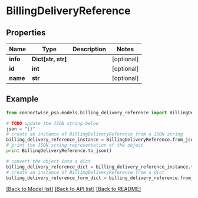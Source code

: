 # BillingDeliveryReference


## Properties
Name | Type | Description | Notes
------------ | ------------- | ------------- | -------------
**info** | **Dict[str, str]** |  | [optional] 
**id** | **int** |  | [optional] 
**name** | **str** |  | [optional] 

## Example

```python
from connectwise_psa.models.billing_delivery_reference import BillingDeliveryReference

# TODO update the JSON string below
json = "{}"
# create an instance of BillingDeliveryReference from a JSON string
billing_delivery_reference_instance = BillingDeliveryReference.from_json(json)
# print the JSON string representation of the object
print BillingDeliveryReference.to_json()

# convert the object into a dict
billing_delivery_reference_dict = billing_delivery_reference_instance.to_dict()
# create an instance of BillingDeliveryReference from a dict
billing_delivery_reference_form_dict = billing_delivery_reference.from_dict(billing_delivery_reference_dict)
```
[[Back to Model list]](../README.md#documentation-for-models) [[Back to API list]](../README.md#documentation-for-api-endpoints) [[Back to README]](../README.md)


